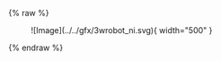 {% raw %}

<figure markdown="span">
  ![Image](../../gfx/3wrobot_ni.svg){ width="500" }
</figure>

{% endraw %}